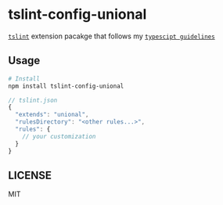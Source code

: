 # tslint-config-unional

[`tslint`](https://github.com/palantir/tslint) extension pacakge that follows my [`typescipt guidelines`](https://github.com/unional/typescript)

## Usage
```sh
# Install
npm install tslint-config-unional
```

```js
// tslint.json
{
  "extends": "unional",
  "rulesDirectory": "<other rules...>",
  "rules": {
    // your customization
  }
}
```

## LICENSE
MIT
